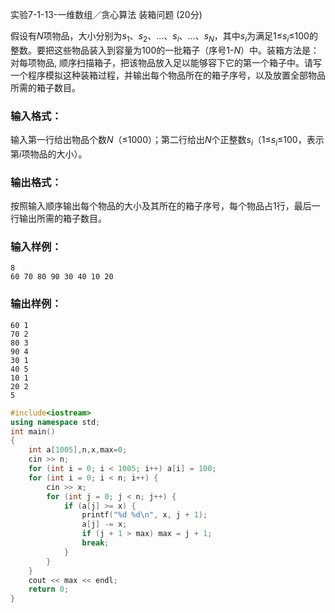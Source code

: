 实验7-1-13-一维数组／贪心算法 装箱问题 (20分)

假设有*N*项物品，大小分别为*s*<sub>1</sub>、*s*<sub>2</sub>、…、*s*<sub>*i*</sub>、…、*s*<sub>*N*</sub>，其中*s*<sub>*i*</sub>为满足1≤*s*<sub>*i*</sub>≤100的整数。要把这些物品装入到容量为100的一批箱子（序号1-*N*）中。装箱方法是：对每项物品, 顺序扫描箱子，把该物品放入足以能够容下它的第一个箱子中。请写一个程序模拟这种装箱过程，并输出每个物品所在的箱子序号，以及放置全部物品所需的箱子数目。

### 输入格式：

输入第一行给出物品个数*N*（≤1000）；第二行给出*N*个正整数*s*<sub>*i*</sub>（1≤*s*<sub>*i*</sub>≤100，表示第*i*项物品的大小）。

### 输出格式：

按照输入顺序输出每个物品的大小及其所在的箱子序号，每个物品占1行，最后一行输出所需的箱子数目。

### 输入样例：

```in
8
60 70 80 90 30 40 10 20
```

### 输出样例：

```out
60 1
70 2
80 3
90 4
30 1
40 5
10 1
20 2
5
```



```c++
#include<iostream>
using namespace std;
int main()
{
	int a[1005],n,x,max=0;
	cin >> n;
	for (int i = 0; i < 1005; i++) a[i] = 100;
	for (int i = 0; i < n; i++) {
		cin >> x;
		for (int j = 0; j < n; j++) {
			if (a[j] >= x) {
				printf("%d %d\n", x, j + 1);
				a[j] -= x;
				if (j + 1 > max) max = j + 1;
				break;
			}
		}
	}
	cout << max << endl;
	return 0;
}
```

